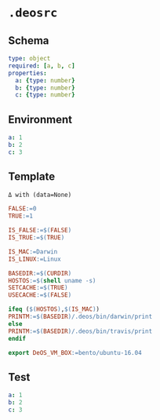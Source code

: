 # `.deosrc`

## Schema

```yaml
type: object
required: [a, b, c]
properties:
  a: {type: number}
  b: {type: number}
  c: {type: number}
```

## Environment

```yaml
a: 1
b: 2
c: 3
```

## Template

```makefile
Δ with (data=None)

FALSE:=0
TRUE:=1

IS_FALSE:=$(FALSE)
IS_TRUE:=$(TRUE)

IS_MAC:=Darwin
IS_LINUX:=Linux

BASEDIR:=$(CURDIR)
HOSTOS:=$(shell uname -s)
SETCACHE:=$(TRUE)
USECACHE:=$(FALSE)

ifeq ($(HOSTOS),$(IS_MAC))
PRINTM:=$(BASEDIR)/.deos/bin/darwin/print
else
PRINTM:=$(BASEDIR)/.deos/bin/travis/print
endif

export DeOS_VM_BOX:=bento/ubuntu-16.04
```

## Test

```yaml
a: 1
b: 2
c: 3
```
